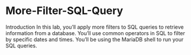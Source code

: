 # More-Filter-SQL-Query
Introduction In this lab, you’ll apply more filters to SQL queries to retrieve information from a database. You’ll use common operators in SQL to filter by specific dates and times. You’ll be using the MariaDB shell to run your SQL queries.
